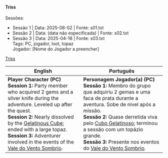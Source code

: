 #### Triss

Sessões:  
- Sessão 1 | Data: 2025-08-02 | Fonte: s01.txt  
- Sessão 2 | Data: (data não especificada) | Fonte: s02.txt  
- Sessão 3 | Data: 2025-04-18 | Fonte: s03.txt  
Tags: PC, jogador, loot, topaz  
Jogador: [Nome do Jogador a preencher]

[Triss](triss.png)

| English | Português |
|---------|-----------|
| **Player Character (PC)**<br>**Session 1:** Party member who acquired 2 gems and a silver knife during the adventure. Leveled up after the quest.<br>**Session 2:** Nearly dissolved by the [Gelatinous Cube](gelatinous_cube.md); ended with a large topaz.<br>**Session 3:** Adventurer involved in the events of the [Vale do Vento Sombrio](vale_do_vento_sombrio.md). | **Personagem Jogador(a) (PC)**<br>**Sessão 1:** Membro do grupo que adquiriu 2 gemas e uma faca de prata durante a aventura. Sobe de nível após a missão.<br>**Sessão 2:** Quase derretida viva pelo [Cubo Gelatinoso](gelatinous_cube.md); terminou a sessão com um topázio grande.<br>**Sessão 3:** Presente nos eventos do [Vale do Vento Sombrio](vale_do_vento_sombrio.md). |

